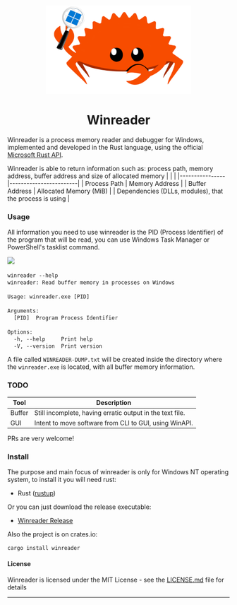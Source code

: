 <p align="center">
    <img width="330" height="200" src="./assets/winreader.png" alt="Gopher"">
</p>
<h1 align="center"> Winreader </h1>

Winreader is a process memory reader and debugger for Windows, implemented and developed in the Rust language, using the official [Microsoft Rust API](https://crates.io/crates/winapi).

Winreader is able to return information such as: process path, memory address, buffer address and size of allocated memory
|            |             |
|----------------|------------------------|
| Process Path   | Memory Address         |
| Buffer Address | Allocated Memory (MiB) |
| Dependencies (DLLs, modules), that the process is using |

### Usage

All information you need to use winreader is the PID (Process Identifier) ​​of the program that will be read, you can use Windows Task Manager or PowerShell's tasklist command.

![](assets/tasklist.gif)

```
winreader --help
winreader: Read buffer memory in processes on Windows

Usage: winreader.exe [PID]

Arguments:
  [PID]  Program Process Identifier

Options:
  -h, --help     Print help
  -V, --version  Print version
```

A file called `WINREADER-DUMP.txt` will be created inside the directory where the `winreader.exe` is located, with all buffer memory information.

### TODO

| Tool      | Description|
|-----------|------------|
| Buffer    | Still incomplete, having erratic output in the text file. |
| GUI       | Intent to move software from CLI to GUI, using WinAPI.       |

PRs are very welcome! 

### Install

The purpose and main focus of winreader is only for Windows NT operating system, to install it you will need rust:
- Rust ([rustup](https://rustup.rs))

Or you can just download the release executable:
- [Winreader Release](https://github.com/Sigmw/winreader/releases)

Also the project is on crates.io:
```
cargo install winreader
```

#### License

Winreader is licensed under the MIT License - see the [LICENSE.md](LICENSE.md) file for details

-----
